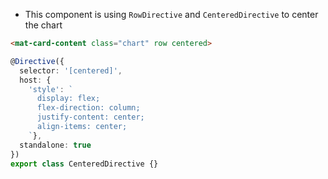  - This component is using `RowDirective` and `CenteredDirective` to center the chart

  ```html
  <mat-card-content class="chart" row centered>
  ```

  ```typescript
  @Directive({
    selector: '[centered]',
    host: {
      'style': `
        display: flex;
        flex-direction: column;
        justify-content: center;
        align-items: center;
      `},
    standalone: true
  })
  export class CenteredDirective {}
  ```
